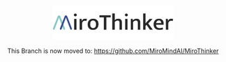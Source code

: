 <div align="center">
  <img src="assets/miro_thinker.png" width="55%" alt="MiroFlow" />
</div>
<!-- <hr> -->
<div align="center">

This Branch is now moved to: https://github.com/MiroMindAI/MiroThinker
</div>

